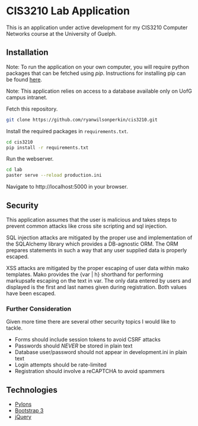 CIS3210 Lab Application
=======================

This is an application under active development for my CIS3210 Computer
Networks course at the University of Guelph.

Installation
------------

Note: To run the application on your own computer, you will require python packages
that can be fetched using *pip*. Instructions for installing pip can be found 
[here](http://pip.readthedocs.org/en/latest/installing.html).

Note: This application relies on access to a database available only on UofG campus intranet.

Fetch this repository.
```bash
git clone https://github.com/ryanwilsonperkin/cis3210.git
```

Install the required packages in `requirements.txt`.
```bash
cd cis3210
pip install -r requirements.txt
```

Run the webserver.
```bash
cd lab
paster serve --reload production.ini
```

Navigate to http://localhost:5000 in your browser.

Security
--------

This application assumes that the user is malicious and takes steps
to prevent common attacks like cross site scripting and sql injection.

SQL injection attacks are mitigated by the proper use and implementation of the
SQLAlchemy library which provides a DB-agnostic ORM. The ORM prepares
statements in such a way that any user supplied data is properly escaped.

XSS attacks are mitigated by the proper escaping of user data within mako
templates.  Mako provides the {var | h} shorthand for performing markupsafe
escaping on the text in var. The only data entered by users and displayed is
the first and last names given during registration. Both values have been
escaped.

### Further Consideration

Given more time there are several other security topics I would like to tackle.

* Forms should include session tokens to avoid CSRF attacks
* Passwords should *NEVER* be stored in plain text
* Database user/password should not appear in development.ini in plain text
* Login attempts should be rate-limited
* Registration should involve a reCAPTCHA to avoid spammers
    
Technologies
------------
* [Pylons](http://www.pylonsproject.org/projects/pylons-framework/about)
* [Bootstrap 3](http://getbootstrap.com/)
* [jQuery](http://jquery.com/)
